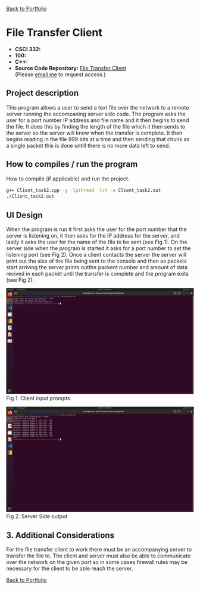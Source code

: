 [Back to Portfolio](./)

File Transfer Client
===============

-   **CSCI 332:** 
-   **100:**
-   **C++:**
-   **Source Code Repository:** [File Transfer Client](https://github.com/Nathan-Satt/FileTransfer/)  
    (Please [email me](mailto:NDSatterfield@csustudent.net?subject=GitHub%20Access) to request access.)

## Project description

This program allows a user to send a text file over the network to a remote server running the accompaning server side code. The program asks the user for a port number IP address and file name and it then begins to send the file. It does this by finding the length of the file which it then sends to the server so the server will know when the transfer is complete. It then begins reading in the file 999 bits at a time and then sending that chunk as a single packet this is done untill there is no more data left to send.

## How to compiles / run the program

How to compile (if applicable) and run the project.

```bash
g++ Client_task2.cpp -g -lpthread -lrt -o Client_task2.out
./Client_task2.out
```

## UI Design

When the program is run it first asks the user for the port number that the server is listening on, it then asks for the IP address for the server, and lastly it asks the user for the name of the file to be sent (see Fig 1). On the server side when the program is started it asks for a port number to set the listening port (see Fig 2). Once a client contacts the server the server will print out the size of the file being sent to the console and then as packets start arriving the server prints outthe packent number and amount of data recived in each packet until the transfer is complete and the program exits (see Fig 2).  

![screenshot](images/Client.png)
Fig 1. Client input prompts 

![screenshot](images/ServerSide.png)
Fig 2. Server Side output

## 3. Additional Considerations

For the file transfer client to work there must be an accompanying server to transfer the file to. The client and server must also be able to communicate over the network on the given port so in some cases firewall rules may be necessary for the client to be able reach the server.

[Back to Portfolio](./)
